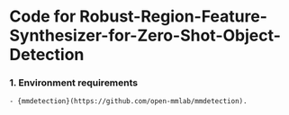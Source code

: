 # Code for Robust-Region-Feature-Synthesizer-for-Zero-Shot-Object-Detection
### 1. Environment requirements
    - {mmdetection}(https://github.com/open-mmlab/mmdetection).
### 
